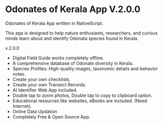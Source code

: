 # Odonates of Kerala App V.2.0.0
Odonates of Kerala App written in NativeScript.

This app is designed to help nature enthusiasts, researchers, and curious minds learn about and identify Odonata species found in Kerala.

v.2.0.0
- Digital Field Guide works completely offline.
- A comprehensive database of Odonate diversity in Kerala.  
- Species Profiles: High-quality images, taxonomic details and behavior notes.
- Create your own checklists.
- Create your own Transect Records.
- AI Identifier Web App included.
- Double tap to zoom photos, Double tap to copy to clipboard option.
- Educational resources like websites, eBooks are included. (Need Internet).
- Online Data Updation
- Completely Free & Open Source App.

